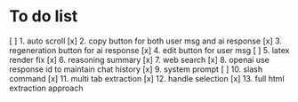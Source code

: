 # To do list

[ ] 1. auto scroll
[x] 2. copy button for both user msg and ai response
[x] 3. regeneration button for ai response
[x] 4. edit button for user msg
[ ] 5. latex render fix
[x] 6. reasoning summary
[x] 7. web search
[x] 8. openai use response id to maintain chat history
[x] 9. system prompt
[ ] 10. slash command
[x] 11. multi tab extraction
[x] 12. handle selection
[x] 13. full html extraction approach
